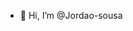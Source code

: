 - 👋 Hi, I’m @Jordao-sousa

<!---
Jordao-sousa/Jordao-sousa is a ✨ special ✨ repository because its `README.md` (this file) appears on your GitHub profile.
You can click the Preview link to take a look at your changes.
--->
